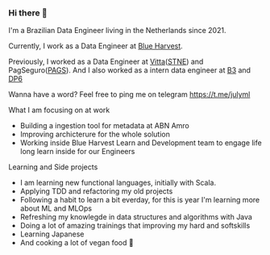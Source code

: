 ### Hi there 👋

I'm a Brazilian Data Engineer living in the Netherlands since 2021.

Currently, I work as a Data Engineer at [Blue Harvest](https://blueharvest.io/).

Previously, I worked as a Data Engineer at [Vitta](https://www.vitta.com.br/)([STNE](https://www.nasdaq.com/market-activity/stocks/stne)) and PagSeguro([PAGS](https://www.nasdaq.com/market-activity/stocks/pags)).
And I also worked as a intern data engineer at [B3](https://www.b3.com.br/en_us/) and [DP6](https://www.dp6.com.br/en/home-en/)

Wanna have a word? Feel free to ping me on telegram https://t.me/julyml

What I am focusing on at work

- Building a ingestion tool for metadata at ABN Amro
- Improving archicterure for the whole solution
- Working inside Blue Harvest Learn and Development team to engage life long learn inside for our Engineers
    

Learning and Side projects

- I am learning new functional languages, initially with Scala.
- Applying TDD and refactoring my old projects
- Following a habit to learn a bit everday, for this is year I'm learning more about ML and MLOps
- Refreshing my knowlegde in data structures and algorithms with Java
- Doing a lot of amazing trainings that improving my hard and softskills  
- Learning Japanese
- And cooking a lot of vegan food 🌱

